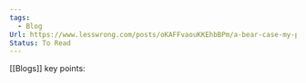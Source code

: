 ```yaml
---
tags:
  - Blog
Url: https://www.lesswrong.com/posts/oKAFFvaouKKEhbBPm/a-bear-case-my-predictions-regarding-ai-progress?utm_source=hackernewsletter&utm_medium=email&utm_term=data
Status: To Read
---
```

[[Blogs]]
key points: